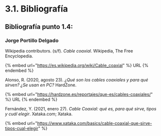 # 3.1. Bibliografía

## Bibliografía punto 1.4:

### Jorge Portillo Delgado

Wikipedia contributors. (s/f). _Cable coaxial_. Wikipedia, The Free Encyclopedia.&#x20;

{% embed url="https://es.wikipedia.org/wiki/Cable_coaxial" %}
URL
{% endembed %}

Alonso, R. (2020, agosto 23). _¿Qué son los cables coaxiales y para qué sirven? ¿Se usan en PC?_ HardZone.

{% embed url="https://hardzone.es/reportajes/que-es/cables-coaxiales/" %}
URL
{% endembed %}

Fernández, Y. (2021, enero 27). _Cable Coaxial: qué es, para qué sirve, tipos y cuál elegir_. Xataka.com; Xataka.

{% embed url="https://www.xataka.com/basics/cable-coaxial-que-sirve-tipos-cual-elegir" %}
